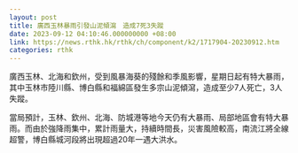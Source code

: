 ```yaml
---
layout: post
title: 廣西玉林暴雨引發山泥傾瀉　造成7死3失蹤
date: 2023-09-12 04:10:46.000000000 +08:00
link: https://news.rthk.hk/rthk/ch/component/k2/1717904-20230912.htm
categories: rthk
---
```


廣西玉林、北海和欽州，受到風暴海葵的殘餘和季風影響，星期日起有特大暴雨，其中玉林市陸川縣、博白縣和福綿區發生多宗山泥傾瀉，造成至少7人死亡，3人失蹤。

當局預計，玉林、欽州、北海、防城港等地今天仍有大暴雨、局部地區會有特大暴雨。而由於強降雨集中，累計雨量大，持續時間長，災害風險較高，南流江將全線超警，博白縣城河段將出現超過20年一遇大洪水。
